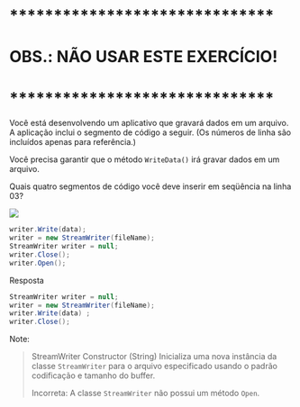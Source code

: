 ﻿# ******************************
# OBS.: NÃO USAR ESTE EXERCÍCIO!
# ******************************

Você está desenvolvendo um aplicativo que gravará dados em um arquivo. A aplicação inclui o
segmento de código a seguir. (Os números de linha são incluídos apenas para referência.)

Você precisa garantir que o método `WriteData()` irá gravar dados em um arquivo.

Quais quatro segmentos de código você deve inserir em seqüência na linha 03?

[![](https://cdn.briefmenow.org/wp-content/uploads/70-483-v2/280.jpg)](https://cdn.briefmenow.org/wp-content/uploads/70-483-v2/280.jpg)

```csharp
writer.Write(data);
writer = new StreamWriter(fileName);
StreamWriter writer = null;
writer.Close();
writer.Open();
```


Resposta

```csharp
StreamWriter writer = null;
writer = new StreamWriter(fileName);
writer.Write(data) ;
writer.Close();
```

Note:
> StreamWriter Constructor (String)
> Inicializa uma nova instância da classe `StreamWriter` para o arquivo especificado usando o padrão
> codificação e tamanho do buffer.
> 
> Incorreta:
> A classe `StreamWriter` não possui um método `Open`.
>  